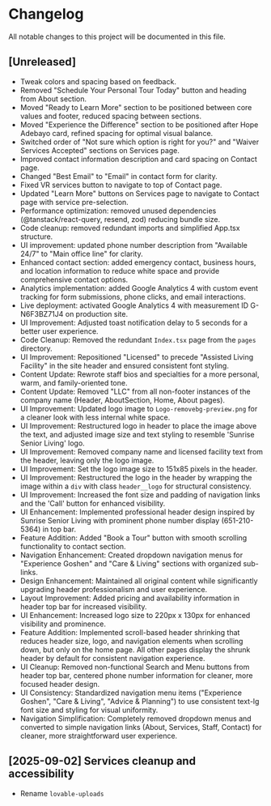 # Changelog

All notable changes to this project will be documented in this file.

## [Unreleased]
- Tweak colors and spacing based on feedback.
- Removed "Schedule Your Personal Tour Today" button and heading from About section.
- Moved "Ready to Learn More" section to be positioned between core values and footer, reduced spacing between sections.
- Moved "Experience the Difference" section to be positioned after Hope Adebayo card, refined spacing for optimal visual balance.
- Switched order of "Not sure which option is right for you?" and "Waiver Services Accepted" sections on Services page.
- Improved contact information description and card spacing on Contact page.
- Changed "Best Email" to "Email" in contact form for clarity.
- Fixed VR services button to navigate to top of Contact page.
- Updated "Learn More" buttons on Services page to navigate to Contact page with service pre-selection.
- Performance optimization: removed unused dependencies (@tanstack/react-query, resend, zod) reducing bundle size.
- Code cleanup: removed redundant imports and simplified App.tsx structure.
- UI improvement: updated phone number description from "Available 24/7" to "Main office line" for clarity.
- Enhanced contact section: added emergency contact, business hours, and location information to reduce white space and provide comprehensive contact options.
- Analytics implementation: added Google Analytics 4 with custom event tracking for form submissions, phone clicks, and email interactions.
- Live deployment: activated Google Analytics 4 with measurement ID G-N6F3BZ71J4 on production site.
- UI Improvement: Adjusted toast notification delay to 5 seconds for a better user experience.
- Code Cleanup: Removed the redundant `Index.tsx` page from the `pages` directory.
- UI Improvement: Repositioned "Licensed" to precede "Assisted Living Facility" in the site header and ensured consistent font styling.
- Content Update: Rewrote staff bios and specialties for a more personal, warm, and family-oriented tone.
- Content Update: Removed "LLC" from all non-footer instances of the company name (Header, AboutSection, Home, About pages).
- UI Improvement: Updated logo image to `Logo-removebg-preview.png` for a cleaner look with less internal white space.
- UI Improvement: Restructured logo in header to place the image above the text, and adjusted image size and text styling to resemble 'Sunrise Senior Living' logo.
- UI Improvement: Removed company name and licensed facility text from the header, leaving only the logo image.
- UI Improvement: Set the logo image size to 151x85 pixels in the header.
- UI Improvement: Restructured the logo in the header by wrapping the image within a `div` with class `header__logo` for structural consistency.
- UI Improvement: Increased the font size and padding of navigation links and the 'Call' button for enhanced visibility.
- UI Enhancement: Implemented professional header design inspired by Sunrise Senior Living with prominent phone number display (651-210-5364) in top bar.
- Feature Addition: Added "Book a Tour" button with smooth scrolling functionality to contact section.
- Navigation Enhancement: Created dropdown navigation menus for "Experience Goshen" and "Care & Living" sections with organized sub-links.
- Design Enhancement: Maintained all original content while significantly upgrading header professionalism and user experience.
- Layout Improvement: Added pricing and availability information in header top bar for increased visibility.
- UI Enhancement: Increased logo size to 220px x 130px for enhanced visibility and prominence.
- Feature Addition: Implemented scroll-based header shrinking that reduces header size, logo, and navigation elements when scrolling down, but only on the home page. All other pages display the shrunk header by default for consistent navigation experience.
- UI Cleanup: Removed non-functional Search and Menu buttons from header top bar, centered phone number information for cleaner, more focused header design.
- UI Consistency: Standardized navigation menu items ("Experience Goshen", "Care & Living", "Advice & Planning") to use consistent text-lg font size and styling for visual uniformity.
- Navigation Simplification: Completely removed dropdown menus and converted to simple navigation links (About, Services, Staff, Contact) for cleaner, more straightforward user experience.

## [2025-09-02] Services cleanup and accessibility
- Rename `lovable-uploads`